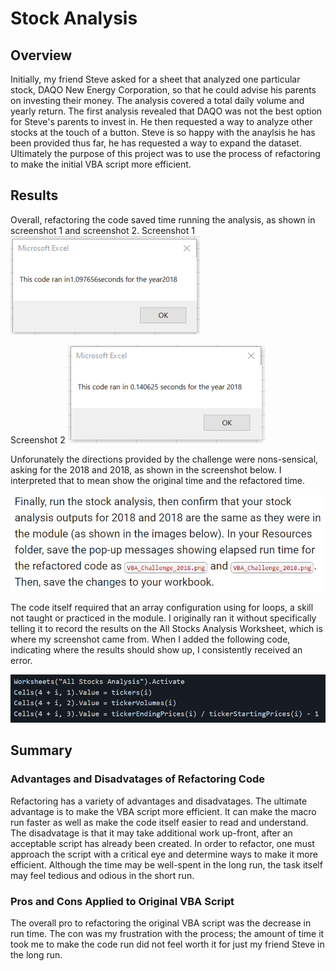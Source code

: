 # Stock Analysis

## Overview

Initially, my friend Steve asked for a sheet that analyzed one particular stock, DAQO New Energy Corporation, so that he could advise his parents on investing their money. The analysis covered a total daily volume and yearly return. The first analysis revealed that DAQO was not the best option for Steve's parents to invest in. He then requested a way to analyze other stocks at the touch of a button. Steve is so happy with the anaylsis he has been provided thus far, he has requested a way to expand the dataset. Ultimately the purpose of this project was to use the process of refactoring to make the initial VBA script more efficient. 

## Results
Overall, refactoring the code saved time running the analysis, as shown in screenshot 1 and screenshot 2.
Screenshot 1
![This is an image](https://github.com/mmstrouth/stock-analysis/blob/d3649e15d3ec0d22aa0506fb6bdc3cc12061ca8f/vba_challenge_2018_module_time.png)

Screenshot 2
![This is an image](https://github.com/mmstrouth/stock-analysis/blob/d3649e15d3ec0d22aa0506fb6bdc3cc12061ca8f/vba_challenge_2018_refactored_time.png)

Unforunately the directions provided by the challenge were nons-sensical, asking for the 2018 and 2018, as shown in the screenshot below. I interpreted that to mean show the original time and the refactored time. 

![This is an image](https://github.com/mmstrouth/stock-analysis/blob/d3649e15d3ec0d22aa0506fb6bdc3cc12061ca8f/vba_challenge_direction_confusion.png)

The code itself required that an array configuration using for loops, a skill not taught or practiced in the module. I originally ran it without specifically telling it to record the results on the All Stocks Analysis Worksheet, which is where my screenshot came from. When I added the following code, indicating where the results should show up, I consistently received an error. 

![This is an image](https://github.com/mmstrouth/stock-analysis/blob/b2a20d2104413a45d843367e24739deb93e633c8/vba_challenge_worksheet_code.png)


## Summary

### Advantages and Disadvatages of Refactoring Code

Refactoring has a variety of advantages and disadvatages. The ultimate advantage is to make the VBA script more efficient. It can make the macro run faster as well as make the code itself easier to read and understand. The disadvatage is that it may take additional work up-front, after an acceptable script has already been created. In order to refactor, one must approach the script with a critical eye and determine ways to make it more efficient. Although the time may be well-spent in the long run, the task itself may feel tedious and odious in the short run. 


### Pros and Cons Applied to Original VBA Script

The overall pro to refactoring the original VBA script was the decrease in run time. The con was my frustration with the process; the amount of time it took me to make the code run did not feel worth it for just my friend Steve in the long run. 
